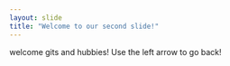 ```yaml
---
layout: slide
title: "Welcome to our second slide!"
---
```

welcome gits and hubbies!
Use the left arrow to go back!
